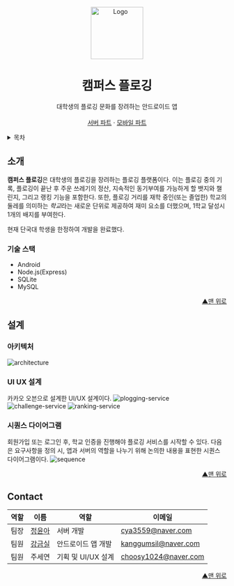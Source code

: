 <div id="top"></div>
<!-- PROJECT LOGO -->
<br />
<div align="center">
  <a href="https://user-images.githubusercontent.com/41707077/142101954-c4d096ec-7233-4c8c-a710-b9cf308fa79b.png">
    <img src="https://user-images.githubusercontent.com/41707077/142101954-c4d096ec-7233-4c8c-a710-b9cf308fa79b.png" alt="Logo" width="120" height="120">
  </a>
  <h1 align="center">캠퍼스 플로깅</h1>

  <p align="center">
    대학생의 플로깅 문화를 장려하는 안드로이드 앱
    <br />
    <br />
    <a href="https://github.com/glging/server">서버 파트</a>
    ·
    <a href="https://github.com/glging/client">모바일 파트</a>
  </p>
</div>



<!-- TABLE OF CONTENTS -->
<details>
  <summary>목차</summary>
  <ol>
    <li>
      <a href="#소개">소개</a>
      <ul>
        <li><a href="#기술-스택">기술 스택</a></li>
      </ul>
    </li>
    <li>
      <a href="#설계">설계</a>
      <ul>
        <li><a href="#아키텍처">아키텍처</a></li>
        <li><a href="#UI-UX-설계">UI/UX 설계</a></li>
        <li><a href="#시퀀스-다이어그램">시퀀스 다이어그램</a></li>
      </ul>
    </li>
    <li><a href="#contact">Contact</a></li>
  </ol>
</details>

<!-- ABOUT THE PROJECT -->
## 소개


**캠퍼스 플로깅**은 대학생의 플로깅을 장려하는 플로깅 플랫폼이다. 이는 플로깅 중의 기록, 플로깅이 끝난 후 주운 쓰레기의 정산, 지속적인 동기부여를 가능하게 할 뱃지와 챌린지, 그리고 랭킹 기능을 포함한다. 또한, 플로깅 거리를 재학 중인(또는 졸업한) 학교의 둘레를 의미하는 *학교*라는 새로운 단위로 제공하여 재미 요소를 더했으며, 1학교 달성시 1개의 배지를 부여한다.

현재 단국대 학생을 한정하여 개발을 완료했다.

### 기술 스택

* Android
* Node.js(Express)
* SQLite
* MySQL

<p align="right"><a href="#top">▲맨 위로</a></p>


## 설계
### 아키텍처
![architecture](https://user-images.githubusercontent.com/41707077/142095536-fe4a4467-6e52-4ee6-aec4-e2567fab7261.PNG)

### UI UX 설계
카카오 오븐으로 설계한 UI/UX 설계이다.
![plogging-service](https://user-images.githubusercontent.com/41707077/142095088-de443566-9f33-4a56-ad80-5da4e87a6cc0.png)
![challenge-service](https://user-images.githubusercontent.com/41707077/142095128-51c40d5a-9566-467b-808f-be3fcf7323a2.png)
![ranking-service](https://user-images.githubusercontent.com/41707077/142095456-581c8c0b-950a-491c-b61f-be7267c788e0.png)

### 시퀀스 다이어그램
회원가입 또는 로그인 후, 학교 인증을 진행해야 플로깅 서비스를 시작할 수 있다. 다음은 요구사항을 정의 시,  앱과 서버의 역할을 나누기 위해 논의한 내용을 표현한 시퀀스 다이어그램이다.
![sequence](https://user-images.githubusercontent.com/41707077/142095886-5a3b6a83-0d64-49bd-bc70-4f04e83a32e2.png)

<p align="right"><a href="#top">▲맨 위로</a></p>

## Contact
| 역할 | 이름 | 역할 | 이메일 |
| ---- | -------| --- | --- |
| 팀장 | [정윤아](https://github.com/yuna1212) | 서버 개발 | cya3559@naver.com
| 팀원 | [강금실](https://github.com/Kang-Gumsil) | 안드로이드 앱 개발 | kanggumsil@naver.com
| 팀원 | 주세연 | 기획 및 UI/UX 설계 | choosy1024@naver.com

<p align="right"><a href="#top">▲맨 위로</a></p>
